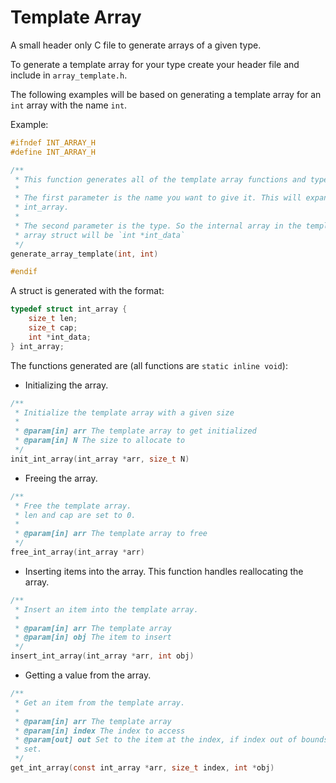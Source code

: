 # Template Array

A small header only C file to generate arrays of a given type.

To generate a template array for your type create your header file and include in `array_template.h`.

The following examples will be based on generating a template array for an `int` array with the name `int`.

Example:
```c
#ifndef INT_ARRAY_H
#define INT_ARRAY_H

/**
 * This function generates all of the template array functions and types.
 *
 * The first parameter is the name you want to give it. This will expand to
 * int_array.
 *
 * The second parameter is the type. So the internal array in the template
 * array struct will be `int *int_data`
 */
generate_array_template(int, int)

#endif
```

A struct is generated with the format:
```c
typedef struct int_array {
    size_t len;
    size_t cap;
    int *int_data;
} int_array;
```

The functions generated are (all functions are `static inline void`):
- Initializing the array.
```c
/**
 * Initialize the template array with a given size
 *
 * @param[in] arr The template array to get initialized
 * @param[in] N The size to allocate to
 */
init_int_array(int_array *arr, size_t N)
```

- Freeing the array.
```c
/**
 * Free the template array.
 * len and cap are set to 0.
 *
 * @param[in] arr The template array to free
 */
free_int_array(int_array *arr)
```

- Inserting items into the array. This function handles reallocating the array.
```c
/**
 * Insert an item into the template array.
 *
 * @param[in] arr The template array
 * @param[in] obj The item to insert
 */
insert_int_array(int_array *arr, int obj)
```

- Getting a value from the array.
```c
/**
 * Get an item from the template array.
 *
 * @param[in] arr The template array
 * @param[in] index The index to access
 * @param[out] out Set to the item at the index, if index out of bounds it's not
 * set.
 */
get_int_array(const int_array *arr, size_t index, int *obj)
```


